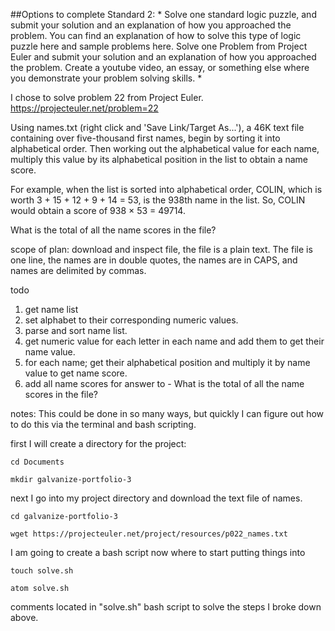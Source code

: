 ##Options to complete Standard 2:
*
  Solve one standard logic puzzle, and submit your solution and an explanation of how you approached the problem. You can find an explanation of how to solve this type of logic puzzle here and sample problems here.
  Solve one Problem from Project Euler and submit your solution and an explanation of how you approached the problem.
  Create a youtube video, an essay, or something else where you demonstrate your problem solving skills.
*

I chose to solve problem 22 from Project Euler.
https://projecteuler.net/problem=22

Using names.txt (right click and 'Save Link/Target As...'), a 46K text file containing over five-thousand first names, begin by sorting it into alphabetical order. Then working out the alphabetical value for each name, multiply this value by its alphabetical position in the list to obtain a name score.

For example, when the list is sorted into alphabetical order, COLIN, which is worth 3 + 15 + 12 + 9 + 14 = 53, is the 938th name in the list. So, COLIN would obtain a score of 938 × 53 = 49714.

What is the total of all the name scores in the file?

scope of plan:
download and inspect file, the file is a plain text. The file is one line, the names are in double quotes, the names are in CAPS, and names are delimited by commas.

todo
1. get name list
2. set alphabet to their corresponding numeric values.
3. parse and sort name list.
4. get numeric value for each letter in each name and add them to get their name value.
5. for each name; get their alphabetical position and multiply it by name value to get name score.
6. add all name scores for answer to - What is the total of all the name scores in the file?

notes:
This could be done in so many ways, but quickly I can figure out how to do this via the terminal and bash scripting.

first I will create a directory for the project:

    cd Documents

    mkdir galvanize-portfolio-3

next  I go into my project directory and download the text file of names.

    cd galvanize-portfolio-3

    wget https://projecteuler.net/project/resources/p022_names.txt

I am going to create a bash script now where to start putting things into

    touch solve.sh

    atom solve.sh

comments located in "solve.sh" bash script to solve the steps I broke down above.
